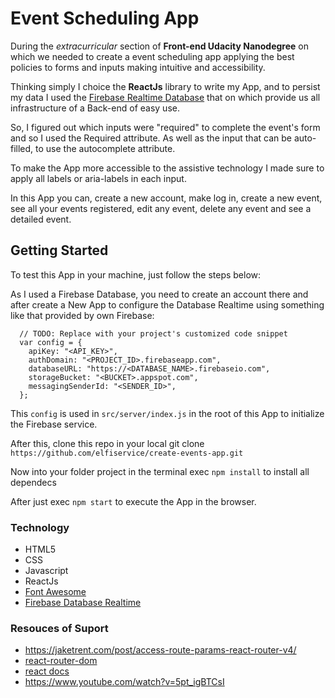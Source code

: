 # Event Scheduling App
During the *extracurricular* section of **Front-end Udacity Nanodegree** on which we needed to create a event scheduling app applying the best policies to forms and inputs making intuitive and accessibility.

Thinking simply I choice the **ReactJs** library to write my App, and to persist my data I used the [Firebase Realtime Database](https://firebase.google.com/) that on which provide us all infrastructure of a Back-end of easy use.

So, I figured out which inputs were "required" to complete the event's form and so I used the Required attribute. As well as the input that can be auto-filled, to use the autocomplete attribute.

To make the App more accessible to the assistive technology I made sure to apply all labels or aria-labels in each input.

In this App you can, create a new account, make log in, create a new event, see all your events registered, edit any event, delete any event and see a detailed event.

## Getting Started
To test this App in your machine, just follow the steps below:

As I used a Firebase Database, you need to create an account there and after create a New App to configure the Database Realtime using something like that provided by own Firebase:
```
  // TODO: Replace with your project's customized code snippet
  var config = {
    apiKey: "<API_KEY>",
    authDomain: "<PROJECT_ID>.firebaseapp.com",
    databaseURL: "https://<DATABASE_NAME>.firebaseio.com",
    storageBucket: "<BUCKET>.appspot.com",
    messagingSenderId: "<SENDER_ID>",
  };
  ```
This `config` is used in `src/server/index.js` in the root of this App to initialize the Firebase service.

After this, clone this repo in your local git clone `https://github.com/elfiservice/create-events-app.git`

Now into your folder project in the terminal exec `npm install` to install all dependecs

After just exec `npm start` to execute the App in the browser.

### Technology
- HTML5
- CSS
- Javascript
- ReactJs
- [Font Awesome](https://fontawesome.com/)
- [Firebase Database Realtime](https://firebase.google.com/)

### Resouces of Suport
- https://jaketrent.com/post/access-route-params-react-router-v4/
- [react-router-dom](https://reacttraining.com/react-router/core/guides/philosophy)
- [react docs](https://reactjs.org/docs/hello-world.html)
- https://www.youtube.com/watch?v=5pt_igBTCsI